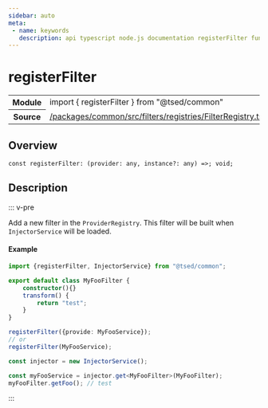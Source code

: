 ```yaml
---
sidebar: auto
meta:
 - name: keywords
   description: api typescript node.js documentation registerFilter function
---
```

# registerFilter <Badge text="Function" type="function"/>
<!-- Summary -->
<section class="symbol-info"><table class="is-full-width"><tbody><tr><th>Module</th><td><div class="lang-typescript"><span class="token keyword">import</span> { registerFilter }&nbsp;<span class="token keyword">from</span>&nbsp;<span class="token string">"@tsed/common"</span></div></td></tr><tr><th>Source</th><td><a href="https://github.com/Romakita/ts-express-decorators/blob/v4.33.0/packages/common/src/filters/registries/FilterRegistry.ts#L0-L0">/packages/common/src/filters/registries/FilterRegistry.ts</a></td></tr></tbody></table></section>

<!-- Overview -->
## Overview


<pre><code class="typescript-lang "><span class="token keyword">const</span> registerFilter<span class="token punctuation">:</span> <span class="token punctuation">(</span>provider<span class="token punctuation">:</span> <span class="token keyword">any</span><span class="token punctuation">,</span> instance?<span class="token punctuation">:</span> <span class="token keyword">any</span><span class="token punctuation">)</span> =&gt<span class="token punctuation">;</span> <span class="token keyword">void</span><span class="token punctuation">;</span></code></pre>



<!-- Description -->
## Description

::: v-pre

Add a new filter in the `ProviderRegistry`. This filter will be built when `InjectorService` will be loaded.

#### Example

```typescript
import {registerFilter, InjectorService} from "@tsed/common";

export default class MyFooFilter {
    constructor(){}
    transform() {
        return "test";
    }
}

registerFilter({provide: MyFooService});
// or
registerFilter(MyFooService);

const injector = new InjectorService();

const myFooService = injector.get<MyFooFilter>(MyFooFilter);
myFooFilter.getFoo(); // test
```


:::